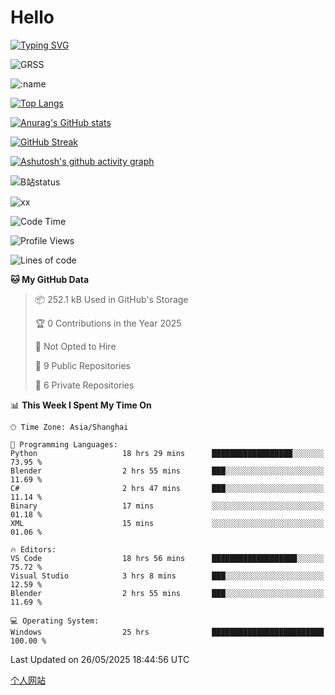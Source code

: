# Hello


[![Typing SVG](https://readme-typing-svg.demolab.com?font=Fira+Code&pause=1000&color=F78FDE&width=435&lines=Ciallo%ef%bd%9e(%e2%88%a0%e3%83%bb%cf%89%3c+)%e2%8c%92%e2%98%85)](https://git.io/typing-svg)

![GRSS](https://github-readme-steam-card.vercel.app/status/?steamid=76561198221796636&show_in_game_bg=true&show_recent_game_bg=true&animated_avatar=true)

![:name](https://count.getloli.com/get/@hk416?theme=rule34)

[![Top Langs](https://github-readme-stats.vercel.app/api/top-langs/?username=qq583044063qq&locale=cn&hide=javascript,html)](https://github.com/anuraghazra/github-readme-stats)

[![Anurag's GitHub stats](https://github-readme-stats.vercel.app/api?username=qq583044063qq&count_private=true&show_icons=true&locale=cn)](https://github.com/anuraghazra/github-readme-stats)

[![GitHub Streak](https://streak-stats.demolab.com/?user=qq583044063qq&locale=zh_Hans)](https://git.io/streak-stats)

[![Ashutosh's github activity graph](https://github-readme-activity-graph.vercel.app/graph?username=qq583044063qq)](https://github.com/ashutosh00710/github-readme-activity-graph)

![B站status](https://stats.justsong.cn/api/bilibili/?id=3931848&lang=zh-CN)

![xx](xx.gif)

<!--START_SECTION:waka-->
![Code Time](http://img.shields.io/badge/Code%20Time-1%2C605%20hrs%2044%20mins-blue)

![Profile Views](http://img.shields.io/badge/Profile%20Views-3-blue)

![Lines of code](https://img.shields.io/badge/From%20Hello%20World%20I%27ve%20Written-905.4%20thousand%20lines%20of%20code-blue)

**🐱 My GitHub Data** 

> 📦 252.1 kB Used in GitHub's Storage 
 > 
> 🏆 0 Contributions in the Year 2025
 > 
> 🚫 Not Opted to Hire
 > 
> 📜 9 Public Repositories 
 > 
> 🔑 6 Private Repositories 
 > 
📊 **This Week I Spent My Time On** 

```text
🕑︎ Time Zone: Asia/Shanghai

💬 Programming Languages: 
Python                   18 hrs 29 mins      ██████████████████░░░░░░░   73.95 % 
Blender                  2 hrs 55 mins       ███░░░░░░░░░░░░░░░░░░░░░░   11.69 % 
C#                       2 hrs 47 mins       ███░░░░░░░░░░░░░░░░░░░░░░   11.14 % 
Binary                   17 mins             ░░░░░░░░░░░░░░░░░░░░░░░░░   01.18 % 
XML                      15 mins             ░░░░░░░░░░░░░░░░░░░░░░░░░   01.06 % 

🔥 Editors: 
VS Code                  18 hrs 56 mins      ███████████████████░░░░░░   75.72 % 
Visual Studio            3 hrs 8 mins        ███░░░░░░░░░░░░░░░░░░░░░░   12.59 % 
Blender                  2 hrs 55 mins       ███░░░░░░░░░░░░░░░░░░░░░░   11.69 % 

💻 Operating System: 
Windows                  25 hrs              █████████████████████████   100.00 % 
```


 Last Updated on 26/05/2025 18:44:56 UTC
<!--END_SECTION:waka-->

[个人网站](https://blog.ayatsukinora.org.cn)
